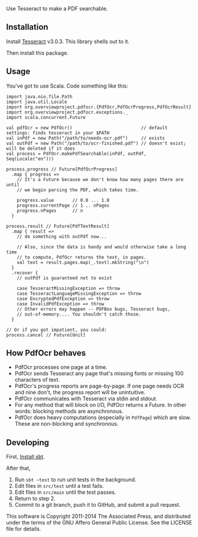 Use Tesseract to make a PDF searchable.

Installation
------------

Install [Tesseract](https://github.com/tesseract-ocr/tesseract) v3.0.3. This
library shells out to it.

Then install this package.

Usage
-----

You've got to use Scala. Code something like this:

    import java.nio.file.Path
    import java.util.Locale
    import org.overviewproject.pdfocr.{PdfOcr,PdfOcrProgress,PdfOcrResult}
    import org.overviewproject.pdfocr.exceptions._
    import scala.concurrent.Future

    val pdfOcr = new PdfOcr()                          // default settings: finds tesseract in your $PATH
    val inPdf = new Path("/path/to/needs-ocr.pdf")     // exists
    val outPdf = new Path("/path/to/ocr-finished.pdf") // doesn't exist; will be deleted if it does
    val process = PdfOcr.makePdfSearchable(inPdf, outPdf, Seq(Locale("en")))

    process.progress // Future[PdfOcrProgress]
      .map { progress =>
        // It's a Future because we don't know how many pages there are until
        // we begin parsing the PDF, which takes time.

        progress.value       // 0.0 ... 1.0
        progress.currentPage // 1 .. nPages
        progress.nPages      // n
      }

    process.result // Future[PdfTextResult]
      .map { result =>
        // do something with outPdf now...

        // Also, since the data is handy and would otherwise take a long time
        // to compute, PdfOcr returns the text, in pages.
        val text = result.pages.map(_.text).mkString("\n")
      }
      .recover {
        // outPdf is guaranteed not to exist

        case TesseractMissingException => throw
        case TesseractLanguageMissingException => throw
        case EncryptedPdfException => throw
        case InvalidPdfException => throw
        // Other errors may happen -- PDFBox bugs, Tesseract bugs,
        // out-of-memory.... You shouldn't catch those.
      }

    // Or if you got impatient, you could:
    process.cancel // Future[Unit]

How PdfOcr behaves
------------------

* PdfOcr processes one page at a time.
* PdfOcr sends Tesseract any page that's missing fonts or missing 100 characters of text.
* PdfOcr's progress reports are page-by-page. If one page needs OCR and nine don't, the progress report will be unintuitive.
* PdfOcr communicates with Tesseract via stdin and stdout.
* For any method that will block on I/O, PdfOcr returns a Future. In other words: blocking methods are asynchronous.
* PdfOcr does heavy computations (especially in `PdfPage`) which are slow. These are non-blocking and synchronous.

Developing
----------

First, [Install sbt](http://www.scala-sbt.org/download.html).

After that, 

1. Run `sbt ~test` to run unit tests in the background.
2. Edit files in `src/test` until a test fails.
3. Edit files in `src/main` until the test passes.
4. Return to step 2.
5. Commit to a git branch, push it to GitHub, and submit a pull request.

This software is Copyright 2011-2014 The Associated Press, and distributed under the
terms of the GNU Affero General Public License. See the LICENSE file for details.
